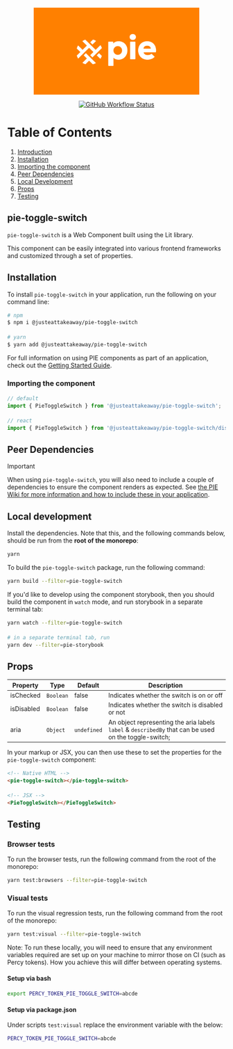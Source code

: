 <p align="center">
  <img align="center" src="../../../readme_image.png" height="200" alt="">
</p>

<p align="center">
  <a href="https://www.npmjs.com/@justeattakeaway/pie-toggle-switch">
    <img alt="GitHub Workflow Status" src="https://img.shields.io/npm/v/@justeattakeaway/pie-toggle-switch.svg">
  </a>
</p>

# Table of Contents

1. [Introduction](#pie-toggle-switch)
2. [Installation](#installation)
3. [Importing the component](#importing-the-component)
4. [Peer Dependencies](#peer-dependencies)
5. [Local Development](#local-development)
6. [Props](#props)
7. [Testing](#testing)


## pie-toggle-switch

`pie-toggle-switch` is a Web Component built using the Lit library.

This component can be easily integrated into various frontend frameworks and customized through a set of properties.


## Installation

To install `pie-toggle-switch` in your application, run the following on your command line:

```bash
# npm
$ npm i @justeattakeaway/pie-toggle-switch

# yarn
$ yarn add @justeattakeaway/pie-toggle-switch
```

For full information on using PIE components as part of an application, check out the [Getting Started Guide](https://github.com/justeattakeaway/pie/wiki/Getting-started-with-PIE-Web-Components).


### Importing the component

```js
// default
import { PieToggleSwitch } from '@justeattakeaway/pie-toggle-switch';

// react
import { PieToggleSwitch } from '@justeattakeaway/pie-toggle-switch/dist/react';
```


## Peer Dependencies

> [!IMPORTANT]
> When using `pie-toggle-switch`, you will also need to include a couple of dependencies to ensure the component renders as expected. See [the PIE Wiki for more information and how to include these in your application](https://github.com/justeattakeaway/pie/wiki/Getting-started-with-PIE-Web-Components#expected-dependencies).


## Local development

Install the dependencies. Note that this, and the following commands below, should be run from the **root of the monorepo**:

```bash
yarn
```

To build the `pie-toggle-switch` package, run the following command:

```bash
yarn build --filter=pie-toggle-switch
```

If you'd like to develop using the component storybook, then you should build the component in `watch` mode, and run storybook in a separate terminal tab:

```bash
yarn watch --filter=pie-toggle-switch

# in a separate terminal tab, run
yarn dev --filter=pie-storybook
```


## Props

| Property | Type | Default | Description |
|---|---|---|---|
| isChecked | `Boolean` | false | Indicates whether the switch is on or off |
| isDisabled | `Boolean` | false | Indicates whether the switch is disabled or not |
| aria  | `Object`  | `undefined`  | An object representing the aria labels `label` & `describedBy` that can be used on the toggle-switch;

In your markup or JSX, you can then use these to set the properties for the `pie-toggle-switch` component:

```html
<!-- Native HTML -->
<pie-toggle-switch></pie-toggle-switch>

<!-- JSX -->
<PieToggleSwitch></PieToggleSwitch>
```

## Testing

### Browser tests

To run the browser tests, run the following command from the root of the monorepo:

```bash
yarn test:browsers --filter=pie-toggle-switch
```

### Visual tests

To run the visual regression tests, run the following command from the root of the monorepo:

```bash
yarn test:visual --filter=pie-toggle-switch
```

Note: To run these locally, you will need to ensure that any environment variables required are set up on your machine to mirror those on CI (such as Percy tokens). How you achieve this will differ between operating systems.

#### Setup via bash

```bash
export PERCY_TOKEN_PIE_TOGGLE_SWITCH=abcde
```

#### Setup via package.json

Under scripts `test:visual` replace the environment variable with the below:

```bash
PERCY_TOKEN_PIE_TOGGLE_SWITCH=abcde
```
